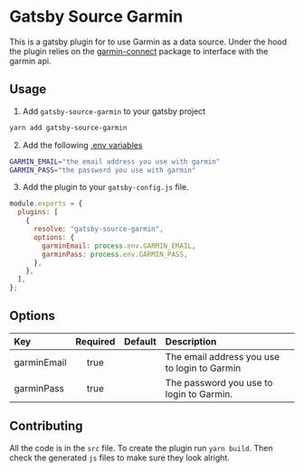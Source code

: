 # Gatsby Source Garmin

This is a gatsby plugin for to use Garmin as a data source.
Under the hood the plugin relies on the [garmin-connect](https://github.com/Pythe1337N/garmin-connect) package to interface with the garmin api.

## Usage

1. Add `gatsby-source-garmin` to your gatsby project

```sh
yarn add gatsby-source-garmin
```

2. Add the following [.env variables](https://www.gatsbyjs.com/docs/how-to/local-development/environment-variables/#defining-environment-variables)

```sh
GARMIN_EMAIL="the email address you use with garmin"
GARMIN_PASS="the password you use with garmin"
```

3. Add the plugin to your `gatsby-config.js` file.

```js
module.exports = {
  plugins: [
    {
      resolve: "gatsby-source-garmin",
      options: {
        garminEmail: process.env.GARMIN_EMAIL,
        garminPass: process.env.GARMIN_PASS,
      },
    },
  ],
};
```

## Options

| Key         | Required | Default | Description                                  |
| :---------- | :------: | :------ | :------------------------------------------- |
| garminEmail |   true   |         | The email address you use to login to Garmin |
| garminPass  |   true   |         | The password you use to login to Garmin.     |

## Contributing

All the code is in the `src` file.
To create the plugin run `yarn build`.
Then check the generated `js` files to make sure they look alright.
